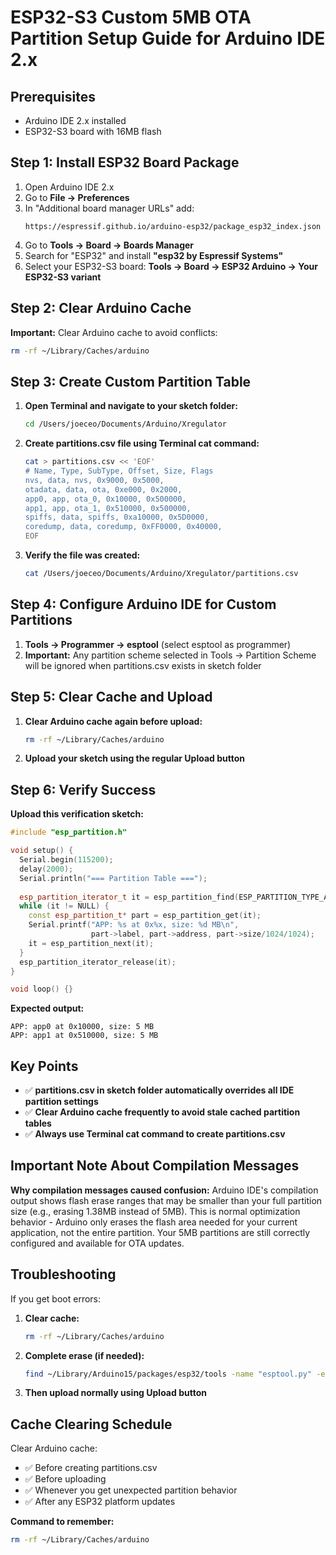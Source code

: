 # ESP32-S3 Custom 5MB OTA Partition Setup Guide for Arduino IDE 2.x

## Prerequisites
- Arduino IDE 2.x installed
- ESP32-S3 board with 16MB flash

## Step 1: Install ESP32 Board Package
1. Open Arduino IDE 2.x
2. Go to **File → Preferences**
3. In "Additional board manager URLs" add:
   ```
   https://espressif.github.io/arduino-esp32/package_esp32_index.json
   ```
4. Go to **Tools → Board → Boards Manager**
5. Search for "ESP32" and install **"esp32 by Espressif Systems"**
6. Select your ESP32-S3 board: **Tools → Board → ESP32 Arduino → Your ESP32-S3 variant**

## Step 2: Clear Arduino Cache
**Important:** Clear Arduino cache to avoid conflicts:
```bash
rm -rf ~/Library/Caches/arduino
```

## Step 3: Create Custom Partition Table
1. **Open Terminal and navigate to your sketch folder:**
   ```bash
   cd /Users/joeceo/Documents/Arduino/Xregulator
   ```

2. **Create partitions.csv file using Terminal cat command:**
   ```bash
   cat > partitions.csv << 'EOF'
   # Name, Type, SubType, Offset, Size, Flags
   nvs, data, nvs, 0x9000, 0x5000,
   otadata, data, ota, 0xe000, 0x2000,
   app0, app, ota_0, 0x10000, 0x500000,
   app1, app, ota_1, 0x510000, 0x500000,
   spiffs, data, spiffs, 0xa10000, 0x5D0000,
   coredump, data, coredump, 0xFF0000, 0x40000,
   EOF
   ```

3. **Verify the file was created:**
   ```bash
   cat /Users/joeceo/Documents/Arduino/Xregulator/partitions.csv
   ```

## Step 4: Configure Arduino IDE for Custom Partitions
1. **Tools → Programmer → esptool** (select esptool as programmer)
2. **Important:** Any partition scheme selected in Tools → Partition Scheme will be ignored when partitions.csv exists in sketch folder

## Step 5: Clear Cache and Upload
1. **Clear Arduino cache again before upload:**
   ```bash
   rm -rf ~/Library/Caches/arduino
   ```

2. **Upload your sketch using the regular Upload button**

## Step 6: Verify Success
**Upload this verification sketch:**
```cpp
#include "esp_partition.h"

void setup() {
  Serial.begin(115200);
  delay(2000);
  Serial.println("=== Partition Table ===");
  
  esp_partition_iterator_t it = esp_partition_find(ESP_PARTITION_TYPE_APP, ESP_PARTITION_SUBTYPE_ANY, NULL);
  while (it != NULL) {
    const esp_partition_t* part = esp_partition_get(it);
    Serial.printf("APP: %s at 0x%x, size: %d MB\n", 
                  part->label, part->address, part->size/1024/1024);
    it = esp_partition_next(it);
  }
  esp_partition_iterator_release(it);
}

void loop() {}
```

**Expected output:**
```
APP: app0 at 0x10000, size: 5 MB
APP: app1 at 0x510000, size: 5 MB
```

## Key Points
- ✅ **partitions.csv in sketch folder automatically overrides all IDE partition settings**
- ✅ **Clear Arduino cache frequently to avoid stale cached partition tables**
- ✅ **Always use Terminal cat command to create partitions.csv**

## Important Note About Compilation Messages
**Why compilation messages caused confusion:** Arduino IDE's compilation output shows flash erase ranges that may be smaller than your full partition size (e.g., erasing 1.38MB instead of 5MB). This is normal optimization behavior - Arduino only erases the flash area needed for your current application, not the entire partition. Your 5MB partitions are still correctly configured and available for OTA updates.

## Troubleshooting
If you get boot errors:

1. **Clear cache:**
   ```bash
   rm -rf ~/Library/Caches/arduino
   ```

2. **Complete erase (if needed):**
   ```bash
   find ~/Library/Arduino15/packages/esp32/tools -name "esptool.py" -exec python3 {} --chip esp32s3 --port /dev/cu.usbserial-* erase_flash \;
   ```

3. **Then upload normally using Upload button**

## Cache Clearing Schedule
Clear Arduino cache:
- ✅ Before creating partitions.csv
- ✅ Before uploading
- ✅ Whenever you get unexpected partition behavior
- ✅ After any ESP32 platform updates

**Command to remember:**
```bash
rm -rf ~/Library/Caches/arduino
```